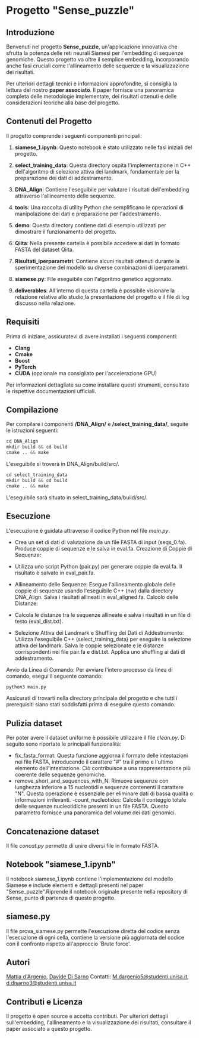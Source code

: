 # Progetto "Sense_puzzle"

## Introduzione

Benvenuti nel progetto **Sense_puzzle**, un'applicazione innovativa che sfrutta la potenza delle reti neurali Siamesi per l'embedding di sequenze genomiche. Questo progetto va oltre il semplice embedding, incorporando anche fasi cruciali come l'allineamento delle sequenze e la visualizzazione dei risultati.

Per ulteriori dettagli tecnici e informazioni approfondite, si consiglia la lettura del nostro **paper associato**. Il paper fornisce una panoramica completa delle metodologie implementate, dei risultati ottenuti e delle considerazioni teoriche alla base del progetto.

## Contenuti del Progetto
Il progetto comprende i seguenti componenti principali:

1. **siamese_1.ipynb**: Questo notebook è stato utilizzato nelle fasi iniziali del progetto.

2. **select_training_data**: Questa directory ospita l'implementazione in C++ dell'algoritmo di selezione attiva dei landmark, fondamentale per la preparazione dei dati di addestramento.

3. **DNA_Align**: Contiene l'eseguibile per valutare i risultati dell'embedding attraverso l'allineamento delle sequenze.

4. **tools**: Una raccolta di utility Python che semplificano le operazioni di manipolazione dei dati e preparazione per l'addestramento.

5. **demo**: Questa directory contiene dati di esempio utilizzati per dimostrare il funzionamento del progetto.

6. **Qiita**: Nella presente cartella è possibile accedere ai dati in formato FASTA del dataset Qiita.

8. **Risultati_iperparametri**: Contiene alcuni risultati ottenuti durante la sperimentazione del modello su diverse combinazioni di iperparametri.

9. **siamese.py**: File eseguibile con l'algoritmo genetico aggiornato.

10. **deliverables**: All'interno di questa cartella è possibile visionare la relazione relativa allo studio,la presentazione del progetto e il file di log discusso nella relazione.

## Requisiti

Prima di iniziare, assicuratevi di avere installati i seguenti componenti:

- **Clang**
- **Cmake**
- **Boost**
- **PyTorch**
- **CUDA** (opzionale ma consigliato per l'accelerazione GPU)

Per informazioni dettagliate su come installare questi strumenti, consultate le rispettive documentazioni ufficiali.

## Compilazione

Per compilare i componenti **/DNA_Align/** e **/select_training_data/**, seguite le istruzioni seguenti:

```python
cd DNA_Align
mkdir build && cd build
cmake .. && make
```
L'eseguibile si troverà in DNA_Align/build/src/.
```python
cd select_training_data
mkdir build && cd build
cmake .. && make
```
L'eseguibile sarà situato in select_training_data/build/src/.
## Esecuzione
L'esecuzione è guidata attraverso il codice Python nel file *main.py*.
- Crea un set di dati di valutazione da un file FASTA di input (seqs_0.fa).
Produce coppie di sequenze e le salva in eval.fa.
Creazione di Coppie di Sequenze:

- Utilizza uno script Python (pair.py) per generare coppie da eval.fa.
Il risultato è salvato in eval_pair.fa. 
- Allineamento delle Sequenze:
Esegue l'allineamento globale delle coppie di sequenze usando l'eseguibile C++ (nw) dalla directory DNA_Align.
Salva i risultati allineati in eval_aligned.fa.
Calcolo delle Distanze:

- Calcola le distanze tra le sequenze allineate e salva i risultati in un file di testo (eval_dist.txt).
- Selezione Attiva dei Landmark e Shuffling dei Dati di Addestramento:
Utilizza l'eseguibile C++ (select_training_data) per eseguire la selezione attiva dei landmark.
Salva le coppie selezionate e le distanze corrispondenti nei file pair.fa e dist.txt.
Applica uno shuffling ai dati di addestramento.

Avvio da Linea di Comando:
Per avviare l'intero processo da linea di comando, esegui il seguente comando:

```python
python3 main.py
```
Assicurati di trovarti nella directory principale del progetto e che tutti i prerequisiti siano stati soddisfatti prima di eseguire questo comando.

## Pulizia dataset
Per poter avere il dataset uniforme è possibile utilizzare il file *clean.py*.
Di seguito sono riportate le principali funzionalità:

- fix_fasta_format:
Questa funzione aggiorna il formato delle intestazioni nei file FASTA, introducendo il carattere "#" tra il primo e l'ultimo elemento dell'intestazione. Ciò contribuisce a una rappresentazione più coerente delle sequenze genomiche.
- remove_short_and_sequences_with_N:
Rimuove sequenze con lunghezza inferiore a 15 nucleotidi e sequenze contenenti il carattere "N". Questa operazione è essenziale per eliminare dati di bassa qualità o informazioni irrilevanti.
-count_nucleotides:
Calcola il conteggio totale delle sequenze nucleotidiche presenti in un file FASTA. Questo parametro fornisce una panoramica del volume dei dati genomici.
## Concatenazione dataset
Il file *concat.py* permette di unire diversi file in formato FASTA.
## Notebook "siamese_1.ipynb"
Il notebook siamese_1.ipynb contiene l'implementazione del modello Siamese e include elementi e dettagli presenti nel paper "Sense_puzzle".Riprende il notebook originale presente nella repository di Sense, punto di partenza di questo progetto.
## siamese.py
Il file prova_siamese.py permette l'esecuzione diretta del codice senza l'esecuzione di ogni cella, contiene la versione più aggiornata del codice con il confronto rispetto all'approccio 'Brute force'.

## Autori
[Mattia d'Argenio](https://github.com/mattiadarg), [Davide Di Sarno](https://github.com/D-DiSarno)
Contatti: M.dargenio5@studenti.unisa.it, d.disarno3@studenti.unisa.it
## Contributi e Licenza
Il progetto è open source e accetta contributi.
Per ulteriori dettagli sull'embedding, l'allineamento e la visualizzazione dei risultati, consultare il paper associato a questo progetto.
